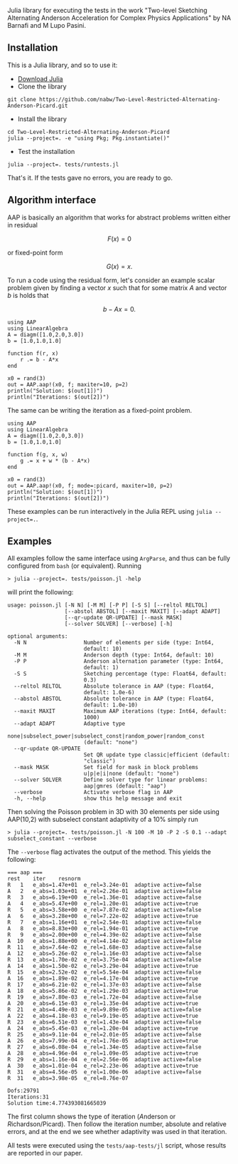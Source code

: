 Julia library for executing the tests in the work "Two-level Sketching Alternating Anderson Acceleration for Complex Physics Applications" by NA Barnafi and M Lupo Pasini.

## Installation
This is a Julia library, and so to use it:

- [Download Julia](https://julialang.org/downloads/)
- Clone the library
```
git clone https://github.com/nabw/Two-Level-Restricted-Alternating-Anderson-Picard.git
```
- Install the library 
```
cd Two-Level-Restricted-Alternating-Anderson-Picard
julia --project=. -e "using Pkg; Pkg.instantiate()"
```
- Test the installation
```
julia --project=. tests/runtests.jl
```

That's it. If the tests gave no errors, you are ready to go.

## Algorithm interface

AAP is basically an algorithm that works for abstract problems written either in residual

$$ F(x) = 0$$

or fixed-point form

$$ G(x) = x . $$

To run a code using the residual form, let's consider an example scalar problem given by finding a vector $x$ such that for some matrix $A$ and vector $b$ is holds that

$$ b - Ax = 0 . $$

```
using AAP
using LinearAlgebra
A = diagm([1.0,2.0,3.0])
b = [1.0,1.0,1.0]

function f(r, x)
    r .= b - A*x
end

x0 = rand(3)
out = AAP.aap!(x0, f; maxiter=10, p=2)
println("Solution: $(out[1])")
println("Iterations: $(out[2])")
```

The same can be writing the iteration as a fixed-point problem. 

```
using AAP
using LinearAlgebra
A = diagm([1.0,2.0,3.0])
b = [1.0,1.0,1.0]

function f(g, x, w)
    g .= x + w * (b - A*x)
end

x0 = rand(3)
out = AAP.aap!(x0, f; mode=:picard, maxiter=10, p=2)
println("Solution: $(out[1])")
println("Iterations: $(out[2])")
```

These examples can be run interactively in the Julia REPL using `julia --project=.`. 

## Examples

All examples follow the same interface using `ArgParse`, and thus can be fully configured from `bash` (or equivalent). Running

```
> julia --project=. tests/poisson.jl -help
```
will print the following: 
```
usage: poisson.jl [-N N] [-M M] [-P P] [-S S] [--reltol RELTOL]
                  [--abstol ABSTOL] [--maxit MAXIT] [--adapt ADAPT]
                  [--qr-update QR-UPDATE] [--mask MASK]
                  [--solver SOLVER] [--verbose] [-h]

optional arguments:
  -N N                  Number of elements per side (type: Int64,
                        default: 10)
  -M M                  Anderson depth (type: Int64, default: 10)
  -P P                  Anderson alternation parameter (type: Int64,
                        default: 1)
  -S S                  Sketching percentage (type: Float64, default:
                        0.3)
  --reltol RELTOL       Absolute tolerance in AAP (type: Float64,
                        default: 1.0e-6)
  --abstol ABSTOL       Absolute tolerance in AAP (type: Float64,
                        default: 1.0e-10)
  --maxit MAXIT         Maximum AAP iterations (type: Int64, default:
                        1000)
  --adapt ADAPT         Adaptive type
                        none|subselect_power|subselect_const|random_power|random_const
                        (default: "none")
  --qr-update QR-UPDATE
                        Set QR update type classic|efficient (default:
                        "classic")
  --mask MASK           Set field for mask in block problems
                        u|p|e|i|none (default: "none")
  --solver SOLVER       Define solver type for linear problems:
                        aap|gmres (default: "aap")
  --verbose             Activate verbose flag in AAP
  -h, --help            show this help message and exit

```
Then solving the Poisson problem in 3D with 30 elements per side using AAP(10,2) with subselect constant adaptivity of a 10% simply run

```
> julia --project=. tests/poisson.jl -N 100 -M 10 -P 2 -S 0.1 --adapt subselect_constant --verbose
```
The `--verbose` flag activates the output of the method. This yields the following:

```
=== aap ===
rest	iter	resnorm
R   1	e_abs=1.47e+01	e_rel=3.24e-01	adaptive active=false
A   2	e_abs=1.03e+01	e_rel=2.26e-01	adaptive active=false
R   3	e_abs=6.19e+00	e_rel=1.36e-01	adaptive active=false
A   4	e_abs=5.47e+00	e_rel=1.20e-01	adaptive active=true
R   5	e_abs=3.58e+00	e_rel=7.87e-02	adaptive active=false
A   6	e_abs=3.28e+00	e_rel=7.22e-02	adaptive active=true
R   7	e_abs=1.16e+01	e_rel=2.54e-01	adaptive active=false
A   8	e_abs=8.83e+00	e_rel=1.94e-01	adaptive active=true
R   9	e_abs=2.00e+00	e_rel=4.39e-02	adaptive active=false
A  10	e_abs=1.88e+00	e_rel=4.14e-02	adaptive active=false
R  11	e_abs=7.64e-02	e_rel=1.68e-03	adaptive active=false
A  12	e_abs=5.26e-02	e_rel=1.16e-03	adaptive active=false
R  13	e_abs=1.70e-02	e_rel=3.75e-04	adaptive active=false
A  14	e_abs=1.50e-02	e_rel=3.29e-04	adaptive active=true
R  15	e_abs=2.52e-02	e_rel=5.54e-04	adaptive active=false
A  16	e_abs=1.89e-02	e_rel=4.17e-04	adaptive active=true
R  17	e_abs=6.21e-02	e_rel=1.37e-03	adaptive active=false
A  18	e_abs=5.86e-02	e_rel=1.29e-03	adaptive active=true
R  19	e_abs=7.80e-03	e_rel=1.72e-04	adaptive active=false
A  20	e_abs=6.15e-03	e_rel=1.35e-04	adaptive active=true
R  21	e_abs=4.49e-03	e_rel=9.89e-05	adaptive active=false
A  22	e_abs=4.18e-03	e_rel=9.19e-05	adaptive active=true
R  23	e_abs=6.51e-03	e_rel=1.43e-04	adaptive active=false
A  24	e_abs=5.45e-03	e_rel=1.20e-04	adaptive active=true
R  25	e_abs=9.11e-04	e_rel=2.01e-05	adaptive active=false
A  26	e_abs=7.99e-04	e_rel=1.76e-05	adaptive active=true
R  27	e_abs=6.08e-04	e_rel=1.34e-05	adaptive active=false
A  28	e_abs=4.96e-04	e_rel=1.09e-05	adaptive active=true
R  29	e_abs=1.16e-04	e_rel=2.56e-06	adaptive active=false
A  30	e_abs=1.01e-04	e_rel=2.23e-06	adaptive active=true
R  31	e_abs=4.56e-05	e_rel=1.00e-06	adaptive active=false
R  31	e_abs=3.98e-05	e_rel=8.76e-07

Dofs:29791
Iterations:31
Solution time:4.774393081665039

```
The first column shows the type of iteration (*A*nderson or *R*ichardson/Picard). Then follow the iteration number, absolute and relative errors, and at the end we see whether adaptivity was used in that iteration.

All tests were executed using the `tests/aap-tests/jl` script, whose results are reported in our paper. 
